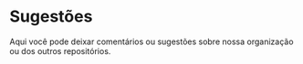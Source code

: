 # Sugestões

Aqui você pode deixar comentários ou sugestões sobre nossa organização ou dos outros repositórios.
 
